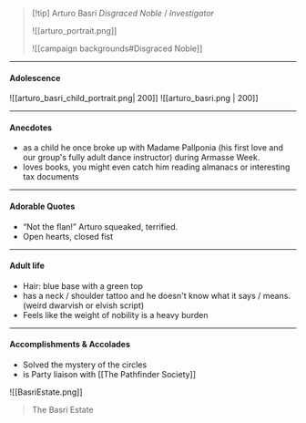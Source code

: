 > [!tip] Arturo Basri 
> _Disgraced Noble_ / _Investigator_
> 
> ![[arturo_portrait.png]]
> 
> ![[campaign backgrounds#Disgraced Noble]]


---

#### Adolescence

![[arturo_basri_child_portrait.png| 200]] 
 ![[arturo_basri.png | 200]]

---

#### Anecdotes

- as a child he once broke up with Madame Pallponia (his first love and our group's fully adult dance instructor) during Armasse Week.
- loves books, you might even catch him reading almanacs or interesting tax documents

---

#### Adorable Quotes

- “Not the flan!” Arturo squeaked, terrified.
-  Open hearts, closed fist
---

#### Adult life
- Hair: blue base with a green top
- has a neck / shoulder tattoo and he doesn't know what it says / means.  (weird dwarvish or elvish script)
- Feels like the weight of nobility is a heavy burden

---

#### Accomplishments & Accolades

- Solved the mystery of the circles
- is Party liaison with [[The Pathfinder Society]]


![[BasriEstate.png]]
> The Basri Estate